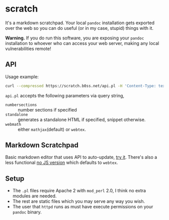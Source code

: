 scratch
=======

It's a markdown scratchpad. Your local `pandoc` installation gets exported over
the web so you can do useful (or in my case, stupid) things with it.

__Warning.__
If you do run this software, you are exposing your `pandoc` installation to
whoever who can access your web server, making any local vulnerabilities remote!


API
---

Usage example:

```sh
curl --compressed https://scratch.b0ss.net/api.pl -H 'Content-Type: text/plain' --data-binary @file.md
```

`api.pl` accepts the following parameters via query string,

<dl>
<dt><code>numbersections</code></dt>
<dd>number sections if specified
</dd>
<dt><code>standalone</code></dt>
<dd>generates a standalone HTML if specified, snippet otherwise.
</dd>
<dt><code>webmath</code></dt>
<dd>either <code>mathjax</code>(default) or <code>webtex</code>.
</dd>
</dl>


Markdown Scratchpad
-------------------

Basic markdown editor that uses API to auto-update, [try it](https://scratch.b0ss.net).
There's also a less functional [no JS version](https://scratch.b0ss.net/nojs.pl) which defaults to `webtex`.


Setup
-----

* The `.pl` files require Apache 2 with `mod_perl` 2.0, I think no extra modules are needed.
* The rest are static files which you may serve any way you wish.
* The user that `httpd` runs as must have execute permissions on your `pandoc` binary.
